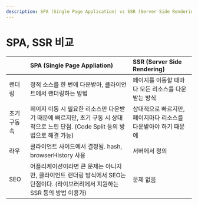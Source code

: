 ```yaml
---
description: SPA (Single Page Application) vs SSR (Server Side Rendering)
---
```


# SPA, SSR 비교

|  | SPA \(Single Page Appliation\) | SSR \(Server Side Rendering\) |
| :--- | :--- | :--- |
| 랜더링 | 정적 소스를 한 번에 다운받아, 클라이언트에서 랜더링하는 방법  | 페이지를 이동할 때마다 모든 리소스를 다운받는 방식 |
| 초기 구동 속 | 페이지 이동 시 필요한 리소스만 다운받기 때문에 빠르지만, 초기 구동 시 상대적으로 느린 단점. \(Code Split 등의 방법으로 해결 가능\)  | 상대적으로 빠르지만, 페이지마다 리소스를 다운받아야 하기 때문에  |
| 라우 | 클라이언트 사이드에서 결정됨. hash, browserHistory 사용  | 서버에서 정의 |
| SEO | 어플리케이션이라면 큰 문제는 아니지만, 클라이언트 랜더링 방식에서 SEO는 단점이다. \(라이브러리에서 지원하는 SSR 등의 방법 이용가\) | 문제 없음   |

